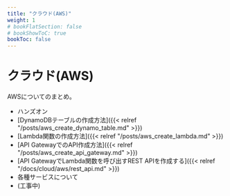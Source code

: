 ```yaml
---
title: "クラウド(AWS)"
weight: 1
# bookFlatSection: false
# bookShowToC: true
bookToc: false
---
```


# クラウド(AWS)

AWSについてのまとめ。

- ハンズオン
 - [DynamoDBテーブルの作成方法]({{< relref "/posts/aws_create_dynamo_table.md" >}})
 - [Lambda関数の作成方法]({{< relref "/posts/aws_create_lambda.md" >}})
 - [API GatewayでのAPI作成方法]({{< relref "/posts/aws_create_api_gateway.md" >}})
 - [API GatewayでLambda関数を呼び出すREST APIを作成する]({{< relref "/docs/cloud/aws/rest_api.md" >}})
- 各種サービスについて
 - (工事中)